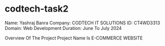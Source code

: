 # codtech-task2
Name: Yashraj Banra
Company: CODTECH IT SOLUTIONS
ID: CT4WD3313
Domain: Web Development
Duration: June To July 2024




Overview Of The Project
Project Name Is E-COMMERCE WEBSITE

